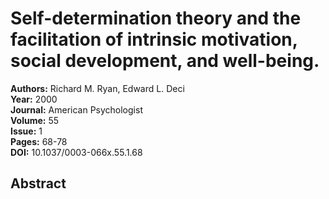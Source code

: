 # Self-determination theory and the facilitation of intrinsic motivation, social development, and well-being.

**Authors:** Richard M. Ryan, Edward L. Deci  
**Year:** 2000  
**Journal:** American Psychologist  
**Volume:** 55  
**Issue:** 1  
**Pages:** 68-78  
**DOI:** 10.1037/0003-066x.55.1.68  

## Abstract


